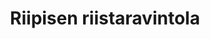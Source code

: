 ---
title: Riipisen riistaravintola
ravintola: ye
ruka: ye
slug: https://www.riistaravintola.fi/
kuvaus: Suomen paras riistaravintola
update: 2021-12-19-14:05
image01: ../images/Riipisen_Riistaravintola.jpg
---